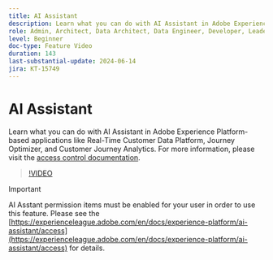 ```yaml
---
title: AI Assistant
description: Learn what you can do with AI Assistant in Adobe Experience Platform-based applications like Real-Time Customer Data Platform, Journey Optimizer, and Customer Journey Analytics.
role: Admin, Architect, Data Architect, Data Engineer, Developer, Leader, User
level: Beginner
doc-type: Feature Video
duration: 143
last-substantial-update: 2024-06-14
jira: KT-15749
---
```


# AI Assistant

Learn what you can do with AI Assistant in Adobe Experience Platform-based applications like Real-Time Customer Data Platform, Journey Optimizer, and Customer Journey Analytics. For more information, please visit the [access control documentation](https://experienceleague.adobe.com/en/docs/experience-platform/ai-assistant/home).

>[!VIDEO](https://video.tv.adobe.com/v/3429845/?learn=on)

>[!IMPORTANT]
>
> AI Asstant permission items must be enabled for your user in order to use this feature. Please see the [https://experienceleague.adobe.com/en/docs/experience-platform/ai-assistant/access](https://experienceleague.adobe.com/en/docs/experience-platform/ai-assistant/access) for details.

